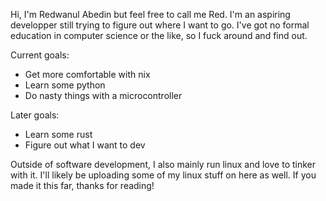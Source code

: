 Hi, I'm Redwanul Abedin but feel free to call me Red.
I'm an aspiring developper still trying to figure out where I want to go.
I've got no formal education in computer science or the like, so I fuck around and find out.

Current goals:
  - Get more comfortable with nix
  - Learn some python
  - Do nasty things with a microcontroller
  
Later goals:
  - Learn some rust
  - Figure out what I want to dev
  
Outside of software development, I also mainly run linux and love to tinker with it. I'll likely be uploading some of my linux stuff on here as well.
If you made it this far, thanks for reading!
